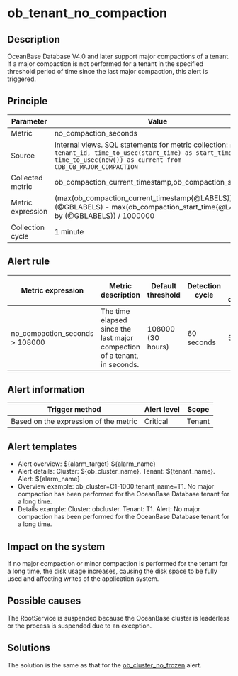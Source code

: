 # ob_tenant_no_compaction

## Description

OceanBase Database V4.0 and later support major compactions of a tenant. If a major compaction is not performed for a tenant in the specified threshold period of time since the last major compaction, this alert is triggered.

## Principle

| Parameter | Value |
| --- | --- |
| Metric | no_compaction_seconds |
| Source | Internal views. SQL statements for metric collection: ```select tenant_id, time_to_usec(start_time) as start_time, time_to_usec(now()) as current from CDB_OB_MAJOR_COMPACTION``` |
| Collected metric | ob_compaction_current_timestamp,ob_compaction_start_time |
| Metric expression | (max(ob_compaction_current_timestamp{@LABELS}) by (@GBLABELS) - max(ob_compaction_start_time{@LABELS}) by (@GBLABELS)) / 1000000 |
| Collection cycle | 1 minute |

## Alert rule

| Metric expression | Metric description | Default threshold | Detection cycle | Time before clearance |
| --- | --- | --- | --- | --- |
| no_compaction_seconds > 108000 | The time elapsed since the last major compaction of a tenant, in seconds. | 108000 (30 hours) | 60 seconds | 5 minutes |

## Alert information

| Trigger method | Alert level | Scope |
| --- | --- | --- |
| Based on the expression of the metric | Critical | Tenant |

## Alert templates

* Alert overview: ${alarm_target} ${alarm_name}
* Alert details: Cluster: ${ob_cluster_name}. Tenant: ${tenant_name}. Alert: ${alarm_name}
* Overview example: ob_cluster=C1-1000:tenant_name=T1. No major compaction has been performed for the OceanBase Database tenant for a long time.
* Details example: Cluster: obcluster. Tenant: T1. Alert: No major compaction has been performed for the OceanBase Database tenant for a long time.

## Impact on the system

If no major compaction or minor compaction is performed for the tenant for a long time, the disk usage increases, causing the disk space to be fully used and affecting writes of the application system.

## Possible causes

The RootService is suspended because the OceanBase cluster is leaderless or the process is suspended due to an exception.

## Solutions

The solution is the same as that for the [ob_cluster_no_frozen](9.ob_cluster_no_frozen.md) alert.
